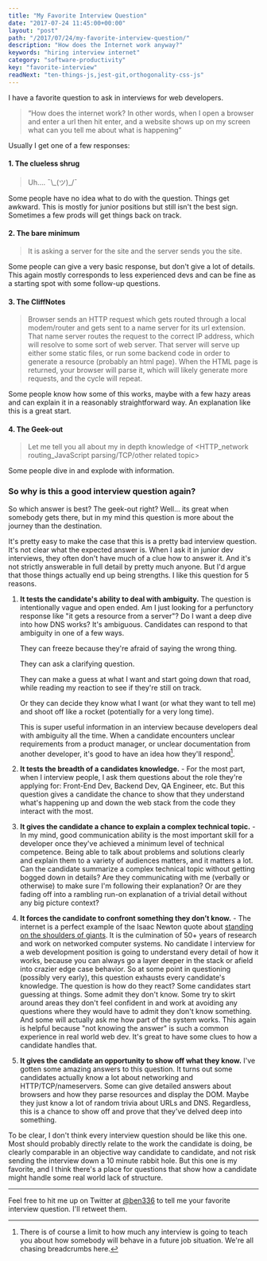 ```yaml
---
title: "My Favorite Interview Question"
date: "2017-07-24 11:45:00+00:00"
layout: "post"
path: "/2017/07/24/my-favorite-interview-question/"
description: "How does the Internet work anyway?"
keywords: "hiring interview internet"
category: "software-productivity"
key: "favorite-interview"
readNext: "ten-things-js,jest-git,orthogonality-css-js"
---
```


I have a favorite question to ask in interviews for web developers.

> “How does the internet work?  In other words, when I open a browser and enter a url then hit enter, and a website shows up on my screen what can you tell me about what is happening”

Usually I get one of a few responses:

#### 1. The clueless shrug

> Uh….  ¯\\\_(ツ)\_/¯  

Some people have no idea what to do with the question.  Things get awkward. This is mostly for junior positions but still isn't the best sign.  Sometimes a few prods will get things back on track.

#### 2. The bare minimum

> It is asking a server for the site and the server sends you the site.    

Some people can give a very basic response, but don't give a lot of details.  This again mostly corresponds to less experienced devs and can be fine as a starting spot with some follow-up questions.

#### 3. The CliffNotes

> Browser sends an HTTP request which gets routed through a local modem/router and gets sent to a name server for its url extension.  That name server routes the request to the correct IP address, which will resolve to some sort of web server.  That server will serve up either some static files, or run some backend code in order to generate a resource (probably an html page).  When the HTML page is returned, your browser will parse it, which will likely generate more requests, and the cycle will repeat.  

Some people know how some of this works, maybe with a few hazy areas and can explain it in a reasonably straightforward way.  An explanation like this is a great start.

#### 4. The Geek-out


> <Some variation on the previous answer... followed by:> Let me tell you all about my in depth knowledge of <HTTP_network routing_JavaScript parsing/TCP/other related topic>  

Some people dive in and explode with information.  

### So why is this a good interview question again?

So which answer is best?  The geek-out right?  Well... its great when somebody gets there, but in my mind this question is more about the journey than the destination.

It's pretty easy to make the case that this is a pretty bad interview question.  It's not clear what the expected answer is.  When I ask it in junior dev interviews, they often don't have much of a clue how to answer it.  And it's not strictly answerable in full detail by pretty much anyone.  But I'd argue that those things actually end up being strengths.  I like this question for 5 reasons.

1. **It tests the candidate's ability to deal with ambiguity.**  The question is intentionally vague and open ended.  Am I just looking for a perfunctory response like "it gets a resource from a server"?  Do I want a deep dive into how DNS works?  It's ambiguous.  Candidates can respond to that ambiguity in one of a few ways.  

    They can freeze because they're afraid of saying the wrong thing.  

    They can ask a clarifying question.  

    They can make a guess at what I want and start going down that road, while reading my reaction to see if they're still on track.  

    Or they can decide they know what I want (or what they want to tell me) and shoot off like a rocket (potentially for a very long time).

    This is super useful information in an interview because developers deal with ambiguity all the time.  When a candidate encounters unclear requirements from a product manager, or unclear documentation from another developer, it's good to have an idea how they'll respond[^1].

2. **It tests the breadth of a candidates knowledge.** - For the most part, when I interview people, I ask them questions about the role they're applying for:  Front-End Dev, Backend Dev, QA Engineer, etc.  But this question gives a candidate the chance to show that they understand what's happening up and down the web stack from the code they interact with the most.

3. **It gives the candidate a chance to explain a complex technical topic.** - In my mind, good communication ability is the most important skill for a developer once they've achieved a minimum level of technical competence.  Being able to talk about problems and solutions clearly and explain them to a variety of audiences matters, and it matters a lot.  Can the candidate summarize a complex technical topic without getting bogged down in details?  Are they communicating with me (verbally or otherwise) to make sure I'm following their explanation?  Or are they fading off into a rambling run-on explanation of a trivial detail without any big picture context?

4. **It forces the candidate to confront something they don’t know.** - The internet is a perfect example of the Isaac Newton quote about [standing on the shoulders of giants](https://en.wikipedia.org/wiki/Standing_on_the_shoulders_of_giants).  It is the culmination of 50+ years of research and work on networked computer systems.  No candidate I interview for a web development position is going to understand every detail of how it works, because you can always go a layer deeper in the stack or afield into crazier edge case behavior.  So at some point in questioning (possibly very early), this question exhausts every candidate's knowledge.  The question is how do they react?  Some candidates start guessing at things.  Some admit they don't know.  Some try to skirt around areas they don't feel confident in and work at avoiding any questions where they would have to admit they don't know something.  And some will actually ask me how part of the system works.  This again is helpful because "not knowing the answer" is such a common experience in real world web dev.  It's great to have some clues to how a candidate handles that.

5. **It gives the candidate an opportunity to show off what they know.**  I've gotten some amazing answers to this question.  It turns out some candidates actually know a lot about networking and HTTP/TCP/nameservers.  Some can give detailed answers about browsers and how they parse resources and display the DOM.  Maybe they just know a lot of random trivia about URLs and DNS.  Regardless, this is a chance to show off and prove that they've delved deep into something.

To be clear, I don't think every interview question should be like this one.  Most should probably directly relate to the work the candidate is doing, be clearly comparable in an objective way candidate to candidate, and not risk sending the interview down a 10 minute rabbit hole.  But this one is my favorite, and I think there's a place for questions that show how a candidate might handle some real world lack of structure.

---

Feel free to hit me up on Twitter at [@ben336](https://twitter.com/ben336) to tell me your favorite interview question.  I'll retweet them.


[^1]: There is of course a limit to how much any interview is going to teach you about how somebody will behave in a future job situation.  We're all chasing breadcrumbs here.  

